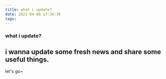 ```yaml
---
title: what i update?
date: 2021-04-06 17:34:36
tags:
---
```

### what i update?
## i wanna update some fresh news and share some useful things.
let's go~
